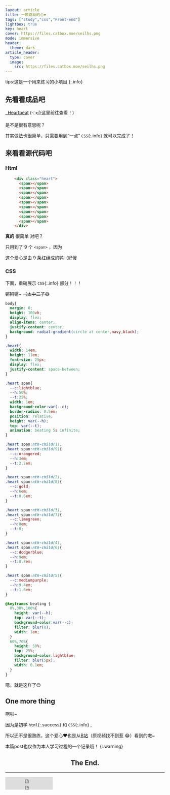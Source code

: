 ```yaml
---
layout: article
title: 一颗跳动的心❤️
tags: ["study","css","Front-end"]
lightbox: true
key: heart
cover: https://files.catbox.moe/seilhs.png
mode: immersive
header:
  theme: dark
article_header:
  type: cover
  image:
    src: https://files.catbox.moe/seilhs.png
---
```


tips:这是一个用来练习的小项目
{:.info}

## 先看看成品吧

<a class="button button--outline-primary button--pill button" href="/Front-end_exercises/heart/index.html"><i class="fas fa-heartbeat"></i>  Heartbeat</a>   (👈点这里前往查看！)

是不是很有意思呢？

其实做法也很简单，只需要用到“一点” `CSS`{:.info} 就可以完成了！

<!--more-->

## 来看看源代码吧

### Html

```html
    <div class="heart">
      <span></span>
      <span></span>
      <span></span>
      <span></span>
      <span></span>
      <span></span>
      <span></span>
      <span></span>
      <span></span>
    </div>
```

**真的** 很简单 对吧？

只用到了 9 个 `<span>` ，因为

这个爱心是由 9 条杠组成的鸭~~（好傻~~



### CSS

下面，重磅展示 `CSS`{:.info} 部分！！！

锵锵锵~ ~~（太中二了😅~~

```css
body{
  margin: 0;
  height: 100vh;
  display: flex;
  align-items: center;
  justify-content: center;
  background: radial-gradient(circle at center,navy,black);
}

.heart{
  width: 14em;
  height: 11em;
  font-size: 25px;
  display: flex;
  justify-content: space-between;
}

.heart span{
  --c:lightblue;
  --h:50%;
  --t:25%;
  width: 1em;
  background-color:var(--c);
  border-radius: 0.5em;
  position: relative;
  height: var(--h);
  top: var(--t);
  animation: beating 5s infinite;
}

.heart span:nth-child(1),
.heart span:nth-child(9){
  --c:orangered;
  --h:3em;
  --t:2.2em;
}

.heart span:nth-child(2),
.heart span:nth-child(8){
  --c:gold;
  --h:6em;
  --t:0.6em;
}

.heart span:nth-child(3),
.heart span:nth-child(7){
  --c:limegreen;
  --h:8em;
  --t:0;
}

.heart span:nth-child(4),
.heart span:nth-child(6){
  --c:dodgerblue;
  --h:9em;
  --t:0.8em;
}

.heart span:nth-child(5){
  --c:mediumpurple;
  --h:9.4em;
  --t:1.6em;
}

@keyframes beating {
  0%,30%,100%{
    height: var(--h);
    top: var(--t);
    background-color:var(--c);
    filter: blur(0);
    width: 1em;
  }
  60%,70%{
    height: 50%;
    top: 25%;
    background-color:lightblue;
    filter: blur(5px);
    width: 0.1em;
  }
}
```

嗯，就是这样了:wink:

## One more thing

啊啦~

因为是初学 `html`{:.success} 和 `CSS`{:.info} ,

所以还不是很熟练，这个爱心:heart:也是从[B站](https://www.bilibili.com)（原视频找不到惹 😂）看到的嗷~

本篇post也仅作为本人学习过程的一个记录哦！
{:.warning}



<h2 style="text-align: center">The End.</h2>

---

<div>
   <iframe src="https://ghbtns.com/github-btn.html?user=XST73&repo=XST73.github.io&type=star&count=true" frameborder="0" scrolling="0" width="150" height="20" title="GitHub"></iframe>
</div>
<div>
    <iframe src="https://ghbtns.com/github-btn.html?user=XST73&repo=XST73.github.io&type=follow&count=true" frameborder="0" scrolling="0" width="150" height="20" title="GitHub"></iframe>
</div>
